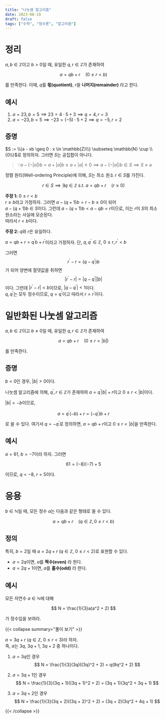 ```yaml
---
title: "나눗셈 알고리즘"
date: 2023-08-19
draft: false
tags: ["수학", "정수론", "알고리즘"]
---
```


# 정리

$a, b \in \mathbb{Z}$이고 $b > 0$일 때, 유일한 $q, r \in \mathbb{Z}$가 존재하여

$$
a = qb + r \quad (0 \leq r < b)
$$

를 만족한다. 이때, $q$를 **몫(quotient)**, $r$을 **나머지(remainder)** 라고 한다.

## 예시

1. $a = 23, b = 5 \implies 23 = 4 \cdot 5 + 3 \implies q = 4, r = 3$
2. $a = -23, b = 5 \implies -23 = (-5) \cdot 5 + 2 \implies q = -5, r = 2$

## 증명

$S := \\{a - xb \geq 0 : x \in \mathbb{Z}\\} \subseteq \mathbb{N} \cup \\{0\\}$로 정의하자. 그러면 $S$는 공집합이 아니다.

> $\because a - (-|a|)b = a + |a|b \geq a + |a| \geq 0 \implies a - (-|a|)b \in S \implies S \neq \varnothing$

정렬 원리(Well-ordering Principle)에 의해, $S$는 최소 원소 $r \in S$를 가진다.

$$
r \in S \implies \exists q \in \mathbb{Z} \text{ s.t. } a = qb + r \quad (r \geq 0)
$$

**주장 1:** $0 \leq r < b$  
$r \geq b$라고 가정하자. 그러면 $a - (q+1)b = r - b \geq 0$이 되어  
$a - (q+1)b \in S$이다. 그런데 $a - (q+1)b < a - qb = r$이므로, 이는 $r$이 $S$의 최소 원소라는 사실에 모순된다.  
따라서 $r < b$이다.

**주장 2:** $q$와 $r$은 유일하다.  

$a = qb + r = q^\prime b + r^\prime$이라고 가정하자. 단, $q, q^\prime \in \mathbb{Z}$, $0 \leq r, r^\prime < b$

그러면  
$$
r^\prime - r = (q - q^\prime)b
$$
가 되어 양변에 절댓값을 취하면  
$$
|r^\prime - r| = |q - q^\prime||b|
$$
이다. 그런데 $|r^\prime - r| < b$이므로, $|q - q^\prime| < 1$이다.   
$q, q^\prime$는 모두 정수이므로, $q = q^\prime$이고 따라서 $r = r^\prime$이다.

# 일반화된 나눗셈 알고리즘

$a, b \in \mathbb{Z}$이고 $b \neq 0$일 때, 유일한 $q, r \in \mathbb{Z}$가 존재하여

$$
a = qb + r \quad (0 \leq r < |b|)
$$

를 만족한다.

## 증명

$b < 0$인 경우, $|b| > 0$이다.

나눗셈 알고리즘에 의해, $q^\prime, r \in \mathbb{Z}$가 존재하여 $a = q^\prime |b| + r$이고 $0 \leq r < |b|$이다.

$|b| = -b$이므로,

$$
a = q^\prime (-b) + r = (-q^\prime)b + r
$$

로 쓸 수 있다. 여기서 $q = -q^\prime$로 정의하면, $a = qb + r$이고 $0 \leq r < |b|$을 만족한다.

## 예시

$a = 61$, $b = -7$이라 하자. 그러면

$$
61 = (-8)(-7) + 5
$$

이므로, $q = -8$, $r = 5$이다.

# 응용

$b \in \mathbb{N}$일 때, 모든 정수 $a$는 다음과 같은 형태로 쓸 수 있다.

$$
a = qb + r \quad (q \in \mathbb{Z}, 0 \leq r < b)
$$

## 정의

특히, $b = 2$일 때 $a = 2q + r$ ($q \in \mathbb{Z}$, $0 \leq r < 2$)로 표현할 수 있다.

- $a = 2q$이면, $a$를 **짝수(even)** 라 한다.
- $a = 2q + 1$이면, $a$를 **홀수(odd)** 라 한다.

## 예시

모든 자연수 $a \in \mathbb{N}$에 대해

$$
N = \frac{1}{3}a(a^2 + 2)
$$

가 정수임을 보여라.

{{< collapse summary="풀이 보기" >}}

$a = 3q + r$ ($q \in \mathbb{Z}$, $0 \leq r < 3$)라 하자.  
즉, $a$는 $3q$, $3q+1$, $3q+2$ 중 하나이다.

1. $a = 3q$인 경우
$$
N = \frac{1}{3}(3q)((3q)^2 + 2) = q(9q^2 + 2)
$$

2. $a = 3q + 1$인 경우
$$
N = \frac{1}{3}(3q + 1)((3q + 1)^2 + 2) = (3q + 1)(3q^2 + 3q + 1)
$$

3. $a = 3q + 2$인 경우
$$
N = \frac{1}{3}(3q + 2)((3q + 2)^2 + 2) = (3q + 2)(3q^2 + 4q + 1)
$$

{{< /collapse >}}